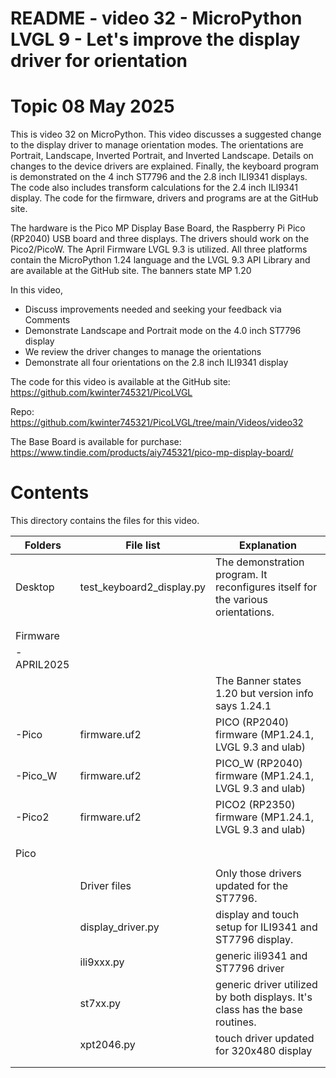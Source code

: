 # README - video 32 - MicroPython LVGL 9 - Let's improve the display driver for orientation

# Topic 08 May 2025
This is video 32 on MicroPython. This video discusses a suggested change to the display driver to manage orientation modes.  The orientations are Portrait, Landscape, Inverted Portrait, and Inverted Landscape. Details on changes to the device drivers are explained. Finally, the keyboard program is demonstrated on the 4 inch ST7796 and the 2.8 inch ILI9341 displays. The code also includes transform calculations for the 2.4 inch ILI9341 display. The code for the firmware, drivers and programs are at the GitHub site. 

The hardware is the Pico MP Display Base Board, the Raspberry Pi Pico (RP2040) USB board and three displays. The drivers should work on the Pico2/PicoW. The April Firmware LVGL 9.3 is utilized. All three platforms contain the MicroPython 1.24 language and the LVGL 9.3 API Library and are available at the GitHub site.  The banners state MP 1.20

In this video,
- Discuss improvements needed and seeking your feedback via Comments
- Demonstrate Landscape and Portrait mode on the 4.0 inch ST7796 display
- We review the driver changes to manage the orientations
- Demonstrate all four orientations on the 2.8 inch ILI9341 display

The code for this video is available at the GitHub site:
https://github.com/kwinter745321/PicoLVGL

Repo:
https://github.com/kwinter745321/PicoLVGL/tree/main/Videos/video32

The Base Board is available for purchase:
https://www.tindie.com/products/aiy745321/pico-mp-display-board/


# Contents
This directory contains the files for this video.  

| Folders | File list | Explanation |
|---------|-----------|-------------|
| Desktop   | test_keyboard2_display.py     | The demonstration program. It reconfigures itself for the various orientations.|
|           |                      |                            |
|           |                      |                            |
| Firmware  |                      |                            |
| -APRIL2025|                      |                            |
|           |                     |   The Banner states 1.20 but version info says 1.24.1      |
| -Pico     |firmware.uf2         |   PICO (RP2040) firmware  (MP1.24.1, LVGL 9.3 and ulab)  |
| -Pico_W   |firmware.uf2         |   PICO_W (RP2040) firmware  (MP1.24.1, LVGL 9.3 and ulab)  |
| -Pico2    |firmware.uf2         |   PICO2 (RP2350) firmware  (MP1.24.1, LVGL 9.3 and ulab)  |
|           |                      |                                 |
|           |                      |                                 |
| Pico      |                      |                             |
|           |                      |                              |
|           |Driver files          | Only those drivers updated for the ST7796. |
|           |   display_driver.py  | display and touch setup for ILI9341 and ST7796 display. |
|           |   ili9xxx.py         | generic ili9341 and ST7796 driver  |
|           |   st7xx.py           | generic driver utilized by both displays.  It's class has the base routines.                                            |
|           |   xpt2046.py       | touch driver updated for 320x480 display          |
|           |                      |                                             |
|           |                      |                                                 |

